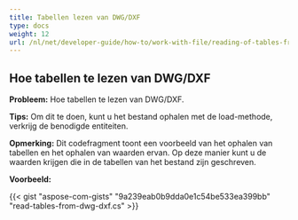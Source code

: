 ```yaml
---
title: Tabellen lezen van DWG/DXF
type: docs
weight: 12
url: /nl/net/developer-guide/how-to/work-with-file/reading-of-tables-from-dwg-dxf/
---
```


## **Hoe tabellen te lezen van DWG/DXF**

**Probleem:** Hoe tabellen te lezen van DWG/DXF.

**Tips:** Om dit te doen, kunt u het bestand ophalen met de load-methode, verkrijg de benodigde entiteiten.

**Opmerking:** Dit codefragment toont een voorbeeld van het ophalen van tabellen en het ophalen van waarden ervan. Op deze manier kunt u de waarden krijgen die in de tabellen van het bestand zijn geschreven.

**Voorbeeld:**

{{< gist "aspose-com-gists" "9a239eab0b9dda0e1c54be533ea399bb" "read-tables-from-dwg-dxf.cs" >}}
